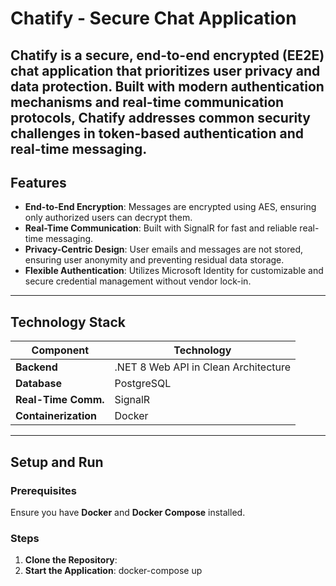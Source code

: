 # **Chatify** - Secure Chat Application

Chatify is a secure, end-to-end encrypted (EE2E) chat application that prioritizes user privacy and data protection. Built with modern authentication mechanisms and real-time communication protocols, Chatify addresses common security challenges in token-based authentication and real-time messaging.
---

## **Features**

- **End-to-End Encryption**: Messages are encrypted using AES, ensuring only authorized users can decrypt them.
- **Real-Time Communication**: Built with SignalR for fast and reliable real-time messaging.
- **Privacy-Centric Design**: User emails and messages are not stored, ensuring user anonymity and preventing residual data storage.
- **Flexible Authentication**: Utilizes Microsoft Identity for customizable and secure credential management without vendor lock-in.

---

## **Technology Stack**

| Component           | Technology                         |
|---------------------|------------------------------------|
| **Backend**         | .NET 8 Web API in Clean Architecture |
| **Database**        | PostgreSQL                        |
| **Real-Time Comm.** | SignalR                           |
| **Containerization**| Docker                            |

---

## **Setup and Run**

### Prerequisites

Ensure you have **Docker** and **Docker Compose** installed.

### Steps

1. **Clone the Repository**:
2. **Start the Application**:
   docker-compose up



